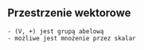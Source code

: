 ## Przestrzenie wektorowe

```{admonition} definicja
- (V, +) jest grupą abelową
- możliwe jest mnożenie przez skalar
```
